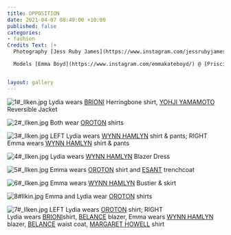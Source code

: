 ```yaml
---
title: OPPOSITION
date: 2021-04-07 08:49:00 +10:00
published: false
categories:
- fashion
Credits Text: |+
  Photography [Jess Ruby James](https://www.instagram.com/jessrubyjames/) Stylist [Ilkin Kurt](https://www.instagram.com/ilkinkurt/) Hair & Make up [Teneille Sorgiovanni](https://www.instagram.com/teneillesorg/) using Gucci Beauty and Christoph Robin hair products

  Models [Emma Boyd](https://www.instagram.com/emmakateboyd/) @ [Priscillas](https://www.priscillas.com.au/) & [Lydia Reidd](https://www.instagram.com/lydia.reidd/) @ [Chadwick Models](http://www.chadwickmodels.com/)


layout: gallery
---
```


![1#_Ilken.jpg](/uploads/1%23_Ilken.jpg)
Lydia wears [BRIONI](https://www.brioni.com/en/au) Herringbone shirt, [YOHJI YAMAMOTO](https://theshopyohjiyamamoto.com/) Reversible Jacket

![2#_Ilken.jpg](/uploads/2%23_Ilken.jpg)
Both wear [OROTON](https://oroton.com/) shirts

![3#_Ilken.jpg](/uploads/3%23_Ilken.jpg)
LEFT Lydia wears [WYNN HAMLYN](https://www.wynnhamlyn.com/) shirt & pants; RIGHT Emma wears [WYNN HAMLYN](https://www.wynnhamlyn.com/) shirt & pants

![4#_Ilken.jpg](/uploads/4%23_Ilken.jpg)
Lydia wears [WYNN HAMLYN](https://www.wynnhamlyn.com/) Blazer Dress

![5#_Ilken.jpg](/uploads/5%23_Ilken.jpg)
Emma wears [OROTON](https://oroton.com/) shirt and [ESANT](https://esant-esant.com/) trenchcoat

![6#_Ilken.jpg](/uploads/6%23_Ilken.jpg)
Emma wears [WYNN HAMLYN](https://www.wynnhamlyn.com/) Bustier & skirt

![8#Ilkin.jpg](/uploads/8%23Ilkin.jpg)
Emma and Lydia wear [OROTON](https://oroton.com/) shirts

![7#_Ilken.jpg](/uploads/7%23_Ilken.jpg)
LEFT Lydia wears [OROTON](https://oroton.com/) shirt; RIGHT  
Lydia wears [BRIONI](https://www.brioni.com/en/au)shirt, [BELANCE](https://belance.com.au/) blazer, 
Emma wears [WYNN HAMLYN](https://www.wynnhamlyn.com/) blazer, [BELANCE](https://belance.com.au/) waist coat, [MARGARET HOWELL](https://www.margarethowell.co.uk/) shirt














